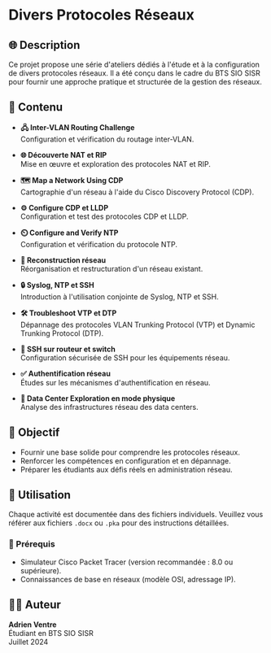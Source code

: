 # Divers Protocoles Réseaux

## 🌐 Description
Ce projet propose une série d'ateliers dédiés à l'étude et à la configuration de divers protocoles réseaux. Il a été conçu dans le cadre du BTS SIO SISR pour fournir une approche pratique et structurée de la gestion des réseaux.

## 📂 Contenu

- **🖧 Inter-VLAN Routing Challenge**  
  Configuration et vérification du routage inter-VLAN.

- **🌐 Découverte NAT et RIP**  
  Mise en œuvre et exploration des protocoles NAT et RIP.

- **🗺️ Map a Network Using CDP**  
  Cartographie d'un réseau à l'aide du Cisco Discovery Protocol (CDP).

- **⚙️ Configure CDP et LLDP**  
  Configuration et test des protocoles CDP et LLDP.

- **⏲️ Configure and Verify NTP**  
  Configuration et vérification du protocole NTP.

- **🔧 Reconstruction réseau**  
  Réorganisation et restructuration d'un réseau existant.

- **🔒 Syslog, NTP et SSH**  
  Introduction à l'utilisation conjointe de Syslog, NTP et SSH.

- **🛠️ Troubleshoot VTP et DTP**  
  Dépannage des protocoles VLAN Trunking Protocol (VTP) et Dynamic Trunking Protocol (DTP).

- **🔑 SSH sur routeur et switch**  
  Configuration sécurisée de SSH pour les équipements réseau.

- **✅ Authentification réseau**  
  Études sur les mécanismes d'authentification en réseau.

- **🏢 Data Center Exploration en mode physique**  
  Analyse des infrastructures réseau des data centers.


## 🎯 Objectif
- Fournir une base solide pour comprendre les protocoles réseaux.
- Renforcer les compétences en configuration et en dépannage.
- Préparer les étudiants aux défis réels en administration réseau.

## 📖 Utilisation
Chaque activité est documentée dans des fichiers individuels. Veuillez vous référer aux fichiers `.docx` ou `.pka` pour des instructions détaillées.

### 🔧 Prérequis
- Simulateur Cisco Packet Tracer (version recommandée : 8.0 ou supérieure).
- Connaissances de base en réseaux (modèle OSI, adressage IP).

## 👨‍💻 Auteur
**Adrien Ventre**  
Étudiant en BTS SIO SISR  
Juillet 2024

